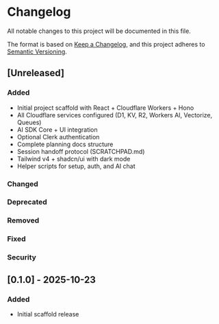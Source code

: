 # Changelog

All notable changes to this project will be documented in this file.

The format is based on [Keep a Changelog](https://keepachangelog.com/en/1.0.0/),
and this project adheres to [Semantic Versioning](https://semver.org/spec/v2.0.0.html).

## [Unreleased]

### Added
- Initial project scaffold with React + Cloudflare Workers + Hono
- All Cloudflare services configured (D1, KV, R2, Workers AI, Vectorize, Queues)
- AI SDK Core + UI integration
- Optional Clerk authentication
- Complete planning docs structure
- Session handoff protocol (SCRATCHPAD.md)
- Tailwind v4 + shadcn/ui with dark mode
- Helper scripts for setup, auth, and AI chat

### Changed

### Deprecated

### Removed

### Fixed

### Security

## [0.1.0] - 2025-10-23

### Added
- Initial scaffold release
